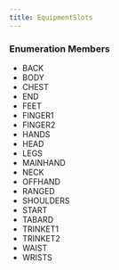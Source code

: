 ```yaml
---
title: EquipmentSlots
---
```






### Enumeration Members
- BACK
- BODY
- CHEST
- END
- FEET
- FINGER1
- FINGER2
- HANDS
- HEAD
- LEGS
- MAINHAND
- NECK
- OFFHAND
- RANGED
- SHOULDERS
- START
- TABARD
- TRINKET1
- TRINKET2
- WAIST
- WRISTS

